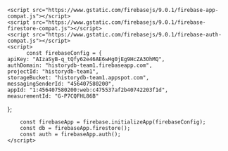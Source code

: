     <script src="https://www.gstatic.com/firebasejs/9.0.1/firebase-app-compat.js"></script>
    <script src="https://www.gstatic.com/firebasejs/9.0.1/firebase-firestore-compat.js"></script>
    <script src="https://www.gstatic.com/firebasejs/9.0.1/firebase-auth-compat.js"></script>
    <script>
          const firebaseConfig = {
    apiKey: "AIzaSyB-q_tQfy62e46AE6wHg0jEg9HcZA3OhMQ",
    authDomain: "historydb-team1.firebaseapp.com",
    projectId: "historydb-team1",
    storageBucket: "historydb-team1.appspot.com",
    messagingSenderId: "456407580200",
    appId: "1:456407580200:web:c475537af2b40742203f1d",
    measurementId: "G-P7CQFHL86B"
  };
        
        const firebaseApp = firebase.initializeApp(firebaseConfig);
        const db = firebaseApp.firestore();
        const auth = firebaseApp.auth();
    </script>